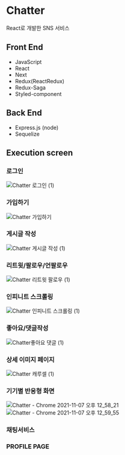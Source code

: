 # Chatter
React로 개발한 SNS 서비스

## Front End
* JavaScript
* React
* Next
* Redux(ReactRedux)
* Redux-Saga
* Styled-component
## Back End
* Express.js (node)
* Sequelize

## Execution screen
### 로그인
![Chatter 로그인 (1)](https://user-images.githubusercontent.com/63445553/140089917-08eff22c-ef8b-48ff-af80-0210735395b1.gif)

### 가입하기
![Chatter 가입하기](https://user-images.githubusercontent.com/63445553/139591742-64928012-d831-46be-9731-53691fa7097d.png)

### 게시글 작성
![Chatter 게시글 작성 (1)](https://user-images.githubusercontent.com/63445553/140090059-5bf878bf-97cc-4860-81da-cb9cf6b7837f.gif)

### 리트윗/팔로우/언팔로우
![Chatter 리트윗 팔로우 (1)](https://user-images.githubusercontent.com/63445553/140090128-1bb059a6-c813-4f8a-b10c-3b5d83a17913.gif)

### 인피니트 스크롤링
![Chatter 인피니트 스크롤링 (1)](https://user-images.githubusercontent.com/63445553/140090204-cb30d8c0-c78d-4218-8dbf-3bd2db6e70ae.gif)

### 좋아요/댓글작성
![Chatter좋아요 댓글 (1)](https://user-images.githubusercontent.com/63445553/140090309-4f3cb104-7942-4b8b-80d4-20eb92c29cef.gif)

### 상세 이미지 페이지
![Chatter 캐루셀 (1)](https://user-images.githubusercontent.com/63445553/140090399-7239e47e-64fc-4435-91eb-4e6f51ffa445.gif)

### 기기별 반응형 화면
![Chatter - Chrome 2021-11-07 오후 12_58_21](https://user-images.githubusercontent.com/63445553/140631944-2c0622bd-48a2-4323-9922-f596af0e3432.png)
![Chatter - Chrome 2021-11-07 오후 12_59_55](https://user-images.githubusercontent.com/63445553/140631953-98dd803b-805c-4952-8629-058a0faab1c9.png)

### 채팅서비스

### PROFILE PAGE

